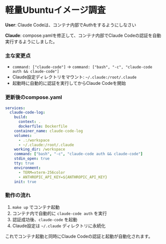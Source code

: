 # 軽量Ubuntuイメージ調査

**User**:
Claude Codeは、コンテナ内部でAuthをするようにしなさい

**Claude**:
compose.yamlを修正して、コンテナ内部でClaude Codeの認証を自動実行するようにしました。

### 主な変更点
- `command: ["claude-code"]` → `command: ["bash", "-c", "claude-code auth && claude-code"]`
- Claude設定ディレクトリをマウント: `~/.claude:/root/.claude`
- 起動時に自動的に認証を実行してからClaude Codeを開始

### 更新後のcompose.yaml
```yaml
services:
  claude-code-log:
    build:
      context: .
      dockerfile: Dockerfile
    container_name: claude-code-log
    volumes:
      - .:/workspace
      - ~/.claude:/root/.claude
    working_dir: /workspace
    command: ["bash", "-c", "claude-code auth && claude-code"]
    stdin_open: true
    tty: true
    environment:
      - TERM=xterm-256color
      - ANTHROPIC_API_KEY=${ANTHROPIC_API_KEY}
    init: true
```

### 動作の流れ
1. `make up` でコンテナ起動
2. コンテナ内で自動的に `claude-code auth` を実行
3. 認証成功後、`claude-code` を起動
4. Claude設定は `~/.claude` ディレクトリに永続化

これでコンテナ起動と同時にClaude Codeの認証と起動が自動化されます。

